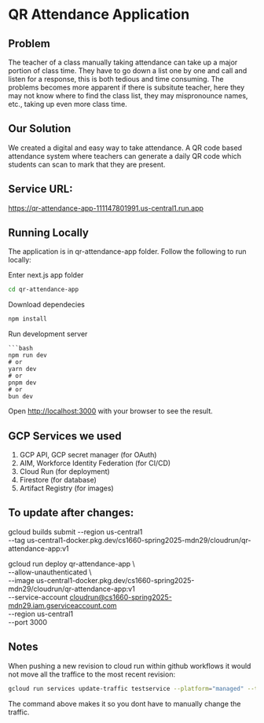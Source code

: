 # QR Attendance Application
## Problem
The teacher of a class manually taking attendance can take up a major portion of class time. They have to go down a list one by one and call and listen for a response, this is both tedious and time consuming. The problems becomes more apparent if there is subsitute teacher, here they may not know where to find the class list, they may mispronounce names, etc., taking up even more class time.

## Our Solution
We created a digital and easy way to take attendance. A QR code based attendance system where teachers can generate a daily QR code which students can scan to mark that they are present.

## Service URL: 
https://qr-attendance-app-111147801991.us-central1.run.app


## Running Locally
The application is in qr-attendance-app folder. Follow the following to run locally: 

Enter next.js app folder
```bash
cd qr-attendance-app
```
Download dependecies
```bash
npm install
```
Run development server 
```
```bash
npm run dev
# or
yarn dev
# or
pnpm dev
# or
bun dev
```
Open [http://localhost:3000](http://localhost:3000) with your browser to see the result.


## GCP Services we used 
1. GCP API, GCP secret manager (for OAuth)
2. AIM, Workforce Identity Federation (for CI/CD)
3. Cloud Run (for deployment)
4. Firestore (for database)
5. Artifact Registry (for images)

## To update after changes:
gcloud builds submit --region us-central1 \
  --tag us-central1-docker.pkg.dev/cs1660-spring2025-mdn29/cloudrun/qr-attendance-app:v1

 gcloud run deploy qr-attendance-app \      
  --allow-unauthenticated \                                                             
  --image us-central1-docker.pkg.dev/cs1660-spring2025-mdn29/cloudrun/qr-attendance-app:v1 \
  --service-account cloudrun@cs1660-spring2025-mdn29.iam.gserviceaccount.com \
  --region us-central1 \
  --port 3000
  
## Notes
When pushing a new revision to cloud run within github workflows it would not move all the traffice to the most recent revision:
```bash
gcloud run services update-traffic testservice --platform="managed" --to-latest
```
The command above makes it so you dont have to manually change the traffic.

